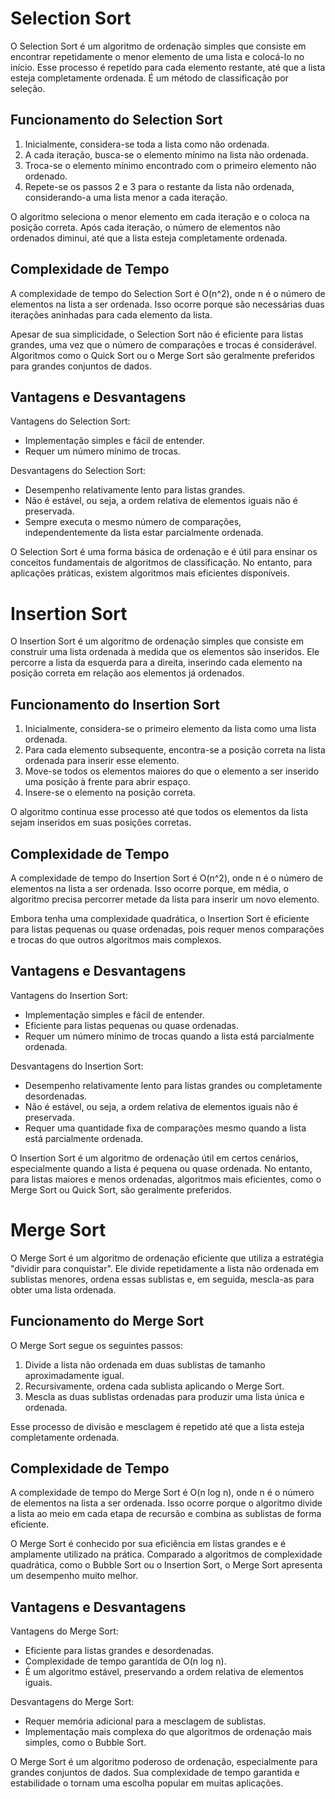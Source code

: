 # Selection Sort

O Selection Sort é um algoritmo de ordenação simples que consiste em encontrar repetidamente o menor elemento de uma lista e colocá-lo no início. Esse processo é repetido para cada elemento restante, até que a lista esteja completamente ordenada. É um método de classificação por seleção.

## Funcionamento do Selection Sort

1. Inicialmente, considera-se toda a lista como não ordenada.
2. A cada iteração, busca-se o elemento mínimo na lista não ordenada.
3. Troca-se o elemento mínimo encontrado com o primeiro elemento não ordenado.
4. Repete-se os passos 2 e 3 para o restante da lista não ordenada, considerando-a uma lista menor a cada iteração.

O algoritmo seleciona o menor elemento em cada iteração e o coloca na posição correta. Após cada iteração, o número de elementos não ordenados diminui, até que a lista esteja completamente ordenada.


## Complexidade de Tempo

A complexidade de tempo do Selection Sort é O(n^2), onde n é o número de elementos na lista a ser ordenada. Isso ocorre porque são necessárias duas iterações aninhadas para cada elemento da lista.

Apesar de sua simplicidade, o Selection Sort não é eficiente para listas grandes, uma vez que o número de comparações e trocas é considerável. Algoritmos como o Quick Sort ou o Merge Sort são geralmente preferidos para grandes conjuntos de dados.

## Vantagens e Desvantagens

Vantagens do Selection Sort:
- Implementação simples e fácil de entender.
- Requer um número mínimo de trocas.

Desvantagens do Selection Sort:
- Desempenho relativamente lento para listas grandes.
- Não é estável, ou seja, a ordem relativa de elementos iguais não é preservada.
- Sempre executa o mesmo número de comparações, independentemente da lista estar parcialmente ordenada.

O Selection Sort é uma forma básica de ordenação e é útil para ensinar os conceitos fundamentais de algoritmos de classificação. No entanto, para aplicações práticas, existem algoritmos mais eficientes disponíveis.

# Insertion Sort

O Insertion Sort é um algoritmo de ordenação simples que consiste em construir uma lista ordenada à medida que os elementos são inseridos. Ele percorre a lista da esquerda para a direita, inserindo cada elemento na posição correta em relação aos elementos já ordenados.

## Funcionamento do Insertion Sort

1. Inicialmente, considera-se o primeiro elemento da lista como uma lista ordenada.
2. Para cada elemento subsequente, encontra-se a posição correta na lista ordenada para inserir esse elemento.
3. Move-se todos os elementos maiores do que o elemento a ser inserido uma posição à frente para abrir espaço.
4. Insere-se o elemento na posição correta.

O algoritmo continua esse processo até que todos os elementos da lista sejam inseridos em suas posições corretas.


## Complexidade de Tempo

A complexidade de tempo do Insertion Sort é O(n^2), onde n é o número de elementos na lista a ser ordenada. Isso ocorre porque, em média, o algoritmo precisa percorrer metade da lista para inserir um novo elemento.

Embora tenha uma complexidade quadrática, o Insertion Sort é eficiente para listas pequenas ou quase ordenadas, pois requer menos comparações e trocas do que outros algoritmos mais complexos.

## Vantagens e Desvantagens

Vantagens do Insertion Sort:
- Implementação simples e fácil de entender.
- Eficiente para listas pequenas ou quase ordenadas.
- Requer um número mínimo de trocas quando a lista está parcialmente ordenada.

Desvantagens do Insertion Sort:
- Desempenho relativamente lento para listas grandes ou completamente desordenadas.
- Não é estável, ou seja, a ordem relativa de elementos iguais não é preservada.
- Requer uma quantidade fixa de comparações mesmo quando a lista está parcialmente ordenada.

O Insertion Sort é um algoritmo de ordenação útil em certos cenários, especialmente quando a lista é pequena ou quase ordenada. No entanto, para listas maiores e menos ordenadas, algoritmos mais eficientes, como o Merge Sort ou Quick Sort, são geralmente preferidos.

# Merge Sort

O Merge Sort é um algoritmo de ordenação eficiente que utiliza a estratégia "dividir para conquistar". Ele divide repetidamente a lista não ordenada em sublistas menores, ordena essas sublistas e, em seguida, mescla-as para obter uma lista ordenada.

## Funcionamento do Merge Sort

O Merge Sort segue os seguintes passos:

1. Divide a lista não ordenada em duas sublistas de tamanho aproximadamente igual.
2. Recursivamente, ordena cada sublista aplicando o Merge Sort.
3. Mescla as duas sublistas ordenadas para produzir uma lista única e ordenada.

Esse processo de divisão e mesclagem é repetido até que a lista esteja completamente ordenada.


## Complexidade de Tempo

A complexidade de tempo do Merge Sort é O(n log n), onde n é o número de elementos na lista a ser ordenada. Isso ocorre porque o algoritmo divide a lista ao meio em cada etapa de recursão e combina as sublistas de forma eficiente.

O Merge Sort é conhecido por sua eficiência em listas grandes e é amplamente utilizado na prática. Comparado a algoritmos de complexidade quadrática, como o Bubble Sort ou o Insertion Sort, o Merge Sort apresenta um desempenho muito melhor.

## Vantagens e Desvantagens

Vantagens do Merge Sort:
- Eficiente para listas grandes e desordenadas.
- Complexidade de tempo garantida de O(n log n).
- É um algoritmo estável, preservando a ordem relativa de elementos iguais.

Desvantagens do Merge Sort:
- Requer memória adicional para a mesclagem de sublistas.
- Implementação mais complexa do que algoritmos de ordenação mais simples, como o Bubble Sort.

O Merge Sort é um algoritmo poderoso de ordenação, especialmente para grandes conjuntos de dados. Sua complexidade de tempo garantida e estabilidade o tornam uma escolha popular em muitas aplicações.





